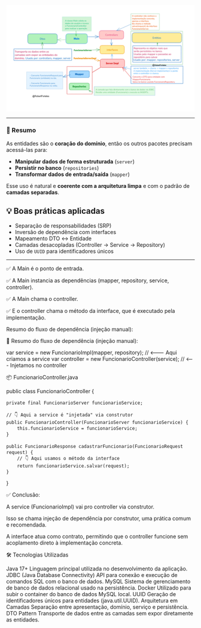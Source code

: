 ![alt text](image.png)

---

### 📌 Resumo

As entidades são o **coração do domínio**, então os outros pacotes precisam acessá-las para:

* **Manipular dados de forma estruturada** (`server`)
* **Persistir no banco** (`repositories`)
* **Transformar dados de entrada/saída** (`mapper`)

Esse uso é natural e **coerente com a arquitetura limpa** e com o padrão de **camadas separadas**.

## 💡 Boas práticas aplicadas

- Separação de responsabilidades (SRP)
- Inversão de dependência com interfaces
- Mapeamento DTO ↔ Entidade
- Camadas desacopladas (Controller → Service → Repository)
- Uso de `UUID` para identificadores únicos

---

✅ A Main é o ponto de entrada.

✅ A Main instancia as dependências (mapper, repository, service, controller).

✅ A Main chama o controller.

✅ E o controller chama o método da interface, que é executado pela implementação.

Resumo do fluxo de dependência (injeção manual):

🔁 Resumo do fluxo de dependência (injeção manual):

var service = new FuncionarioImpl(mapper, repository); // <--- Aqui criamos a service
var controller = new FuncionarioController(service);    // <--- Injetamos no controller

📦 FuncionarioController.java

public class FuncionarioController {

	private final FuncionarioServer funcionarioService;

	// 👇 Aqui a service é "injetada" via construtor
	public FuncionarioController(FuncionarioServer funcionarioService) {
		this.funcionarioService = funcionarioService;
	}

	public FuncionarioResponse cadastrarFuncionario(FuncionarioRequest request) {
		// 👇 Aqui usamos o método da interface
		return funcionarioService.salvar(request);
	}
}

✅ Conclusão:

A service (FuncionarioImpl) vai pro controller via construtor.

Isso se chama injeção de dependência por construtor, uma prática comum e recomendada.

A interface atua como contrato, permitindo que o controller funcione sem acoplamento direto à implementação concreta.

🛠️ Tecnologias Utilizadas

Java 17+	Linguagem principal utilizada no desenvolvimento da aplicação.
JDBC        (Java Database Connectivity) API para conexão e execução de comandos SQL com o banco de dados.
MySQL	    Sistema de gerenciamento de banco de dados relacional usado na persistência.
Docker	    Utilizado para subir o container do banco de dados MySQL local.
UUID	    Geração de identificadores únicos para entidades (java.util.UUID).
Arquitetura em Camadas	Separação entre apresentação, domínio, serviço e persistência.
DTO Pattern	Transporte de dados entre as camadas sem expor diretamente as entidades.